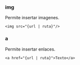 ### img
Permite insertar imagenes.
~~~
<img src="{url | ruta}"/>
~~~


### a
Permite insertar enlaces.
~~~
<a href="{url | ruta}">Texto</a>
~~~
